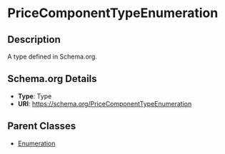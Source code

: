 # PriceComponentTypeEnumeration

## Description
A type defined in Schema.org.

## Schema.org Details
- **Type**: Type
- **URI**: https://schema.org/PriceComponentTypeEnumeration

## Parent Classes
- [Enumeration](../Enumeration.md)

